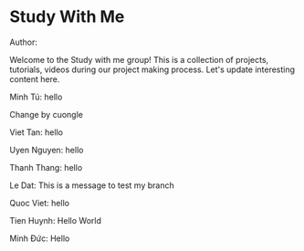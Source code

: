 # Study With Me

Author:

Welcome to the Study with me group! This is a collection of projects, tutorials, videos during our project making process. Let's update interesting content here.

Minh Tú: hello

Change by cuongle

Viet Tan: hello

Uyen Nguyen: hello

Thanh Thang: hello

Le Dat: This is a message to test my branch


Quoc Viet: hello

Tien Huynh: Hello World

Minh Đức: Hello
